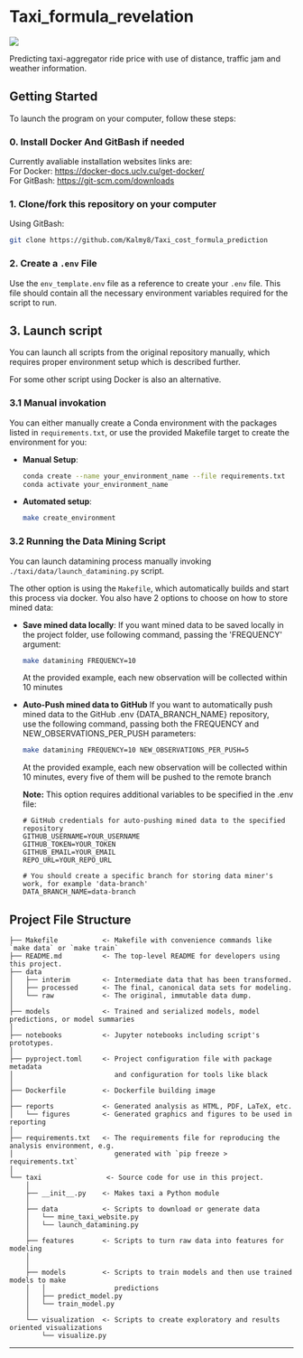 # Taxi_formula_revelation

<a target="_blank" href="https://cookiecutter-data-science.drivendata.org/">
    <img src="https://img.shields.io/badge/CCDS-Project%20template-328F97?logo=cookiecutter" />
</a>

Predicting taxi-aggregator ride price with use of distance, traffic jam and weather information.

## Getting Started

To launch the program on your computer, follow these steps:

### 0. Install Docker And GitBash if needed
Currently avaliable installation websites links are: <br>
For Docker: https://docker-docs.uclv.cu/get-docker/ <br>
For GitBash: https://git-scm.com/downloads

### 1. Clone/fork this repository on your computer

Using GitBash:
```bash
git clone https://github.com/Kalmy8/Taxi_cost_formula_prediction
```
### 2. Create a `.env` File

Use the `env_template.env` file as a reference to create your `.env` file. This file should contain all the necessary environment variables required for the script to run.

## 3. Launch script
You can launch all scripts from the original repository manually, 
which requires proper environment setup which is described further.

For some other script using Docker is also an alternative.

### 3.1 Manual invokation

You can either manually create a Conda environment with the packages listed in `requirements.txt`, or use the provided Makefile target to create the environment for you:

- **Manual Setup**: 
    ```bash
    conda create --name your_environment_name --file requirements.txt
    conda activate your_environment_name
    ```

- **Automated setup**:
    ```bash
    make create_environment
    ```

### 3.2 Running the Data Mining Script
You can launch datamining process manually invoking `./taxi/data/launch_datamining.py` script.

The other option is using the `Makefile`, which automatically builds and start this process via docker.
You also have 2 options to choose on how to store mined data:

- **Save mined data locally**:
    If you want mined data to be saved locally in the project folder, 
    use following command, passing the 'FREQUENCY' argument:
    ```bash
    make datamining FREQUENCY=10
    ```
    At the provided example, each new observation will be collected within 10 minutes


- **Auto-Push mined data to GitHub**
  If you want to automatically push mined data to the GitHub .env {DATA_BRANCH_NAME} repository,     
  use the following command, passing both the FREQUENCY and NEW_OBSERVATIONS_PER_PUSH parameters:
  ```bash
  make datamining FREQUENCY=10 NEW_OBSERVATIONS_PER_PUSH=5
  ```
  At the provided example, each new observation will be collected within 10 minutes,
  every five of them will be pushed to the remote branch 

  **Note:** This option requires additional variables to be specified in the .env file:

  ```dotenv
  # GitHub credentials for auto-pushing mined data to the specified repository
  GITHUB_USERNAME=YOUR_USERNAME
  GITHUB_TOKEN=YOUR_TOKEN
  GITHUB_EMAIL=YOUR_EMAIL
  REPO_URL=YOUR_REPO_URL

  # You should create a specific branch for storing data miner's work, for example 'data-branch'
  DATA_BRANCH_NAME=data-branch
  ```






## Project File Structure

```
├── Makefile           <- Makefile with convenience commands like `make data` or `make train`
├── README.md          <- The top-level README for developers using this project.
├── data
│   ├── interim        <- Intermediate data that has been transformed.
│   ├── processed      <- The final, canonical data sets for modeling.
│   └── raw            <- The original, immutable data dump.
│
├── models             <- Trained and serialized models, model predictions, or model summaries
│
├── notebooks          <- Jupyter notebooks including script's prototypes.
│
├── pyproject.toml     <- Project configuration file with package metadata
│                         and configuration for tools like black
│
├── Dockerfile         <- Dockerfile building image
│
├── reports            <- Generated analysis as HTML, PDF, LaTeX, etc.
│   └── figures        <- Generated graphics and figures to be used in reporting
│
├── requirements.txt   <- The requirements file for reproducing the analysis environment, e.g.
│                         generated with `pip freeze > requirements.txt`
│
└── taxi                <- Source code for use in this project.
    │
    ├── __init__.py    <- Makes taxi a Python module
    │
    ├── data           <- Scripts to download or generate data
    │   └── mine_taxi_website.py
    │   └── launch_datamining.py
    │
    ├── features       <- Scripts to turn raw data into features for modeling
    │   
    │
    ├── models         <- Scripts to train models and then use trained models to make
    │   │                 predictions
    │   ├── predict_model.py
    │   └── train_model.py
    │
    └── visualization  <- Scripts to create exploratory and results oriented visualizations
        └── visualize.py
```

--------


